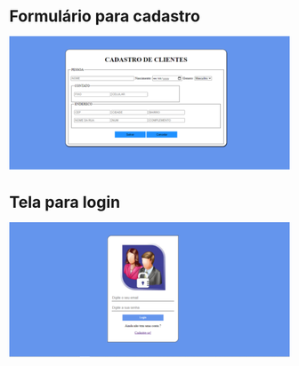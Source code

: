 # Formulário para cadastro
![](https://github.com/ednaldojunior276/TelaLoginFormCad/blob/master/fotos/FormularioCadastro..PNG)

# Tela para login
![](https://github.com/ednaldojunior276/TelaLoginFormCad/blob/master/fotos/TelaLogin.PNG)


